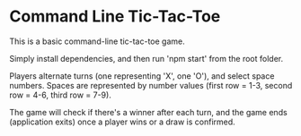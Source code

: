 # Command Line Tic-Tac-Toe

This is a basic command-line tic-tac-toe game.

Simply install dependencies, and then run 'npm start' from the root folder.

Players alternate turns (one representing 'X', one 'O'), and select space numbers.
Spaces are represented by number values (first row = 1-3, second row = 4-6, third row = 7-9).

The game will check if there's a winner after each turn, and the game ends (application exits) once a player wins or a draw is confirmed.
